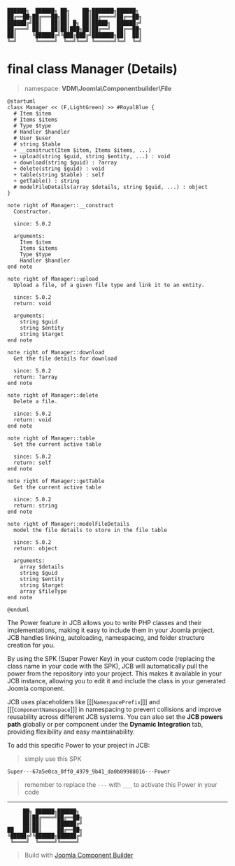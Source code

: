 ```
██████╗  ██████╗ ██╗    ██╗███████╗██████╗
██╔══██╗██╔═══██╗██║    ██║██╔════╝██╔══██╗
██████╔╝██║   ██║██║ █╗ ██║█████╗  ██████╔╝
██╔═══╝ ██║   ██║██║███╗██║██╔══╝  ██╔══██╗
██║     ╚██████╔╝╚███╔███╔╝███████╗██║  ██║
╚═╝      ╚═════╝  ╚══╝╚══╝ ╚══════╝╚═╝  ╚═╝
```
# final class Manager (Details)
> namespace: **VDM\Joomla\Componentbuilder\File**

```uml
@startuml
class Manager << (F,LightGreen) >> #RoyalBlue {
  # Item $item
  # Items $items
  # Type $type
  # Handler $handler
  # User $user
  # string $table
  + __construct(Item $item, Items $items, ...)
  + upload(string $guid, string $entity, ...) : void
  + download(string $guid) : ?array
  + delete(string $guid) : void
  + table(string $table) : self
  + getTable() : string
  # modelFileDetails(array $details, string $guid, ...) : object
}

note right of Manager::__construct
  Constructor.

  since: 5.0.2
  
  arguments:
    Item $item
    Items $items
    Type $type
    Handler $handler
end note

note right of Manager::upload
  Upload a file, of a given file type and link it to an entity.

  since: 5.0.2
  return: void
  
  arguments:
    string $guid
    string $entity
    string $target
end note

note right of Manager::download
  Get the file details for download

  since: 5.0.2
  return: ?array
end note

note right of Manager::delete
  Delete a file.

  since: 5.0.2
  return: void
end note

note right of Manager::table
  Set the current active table

  since: 5.0.2
  return: self
end note

note right of Manager::getTable
  Get the current active table

  since: 5.0.2
  return: string
end note

note right of Manager::modelFileDetails
  model the file details to store in the file table

  since: 5.0.2
  return: object
  
  arguments:
    array $details
    string $guid
    string $entity
    string $target
    array $fileType
end note
 
@enduml
```

The Power feature in JCB allows you to write PHP classes and their implementations, making it easy to include them in your Joomla project. JCB handles linking, autoloading, namespacing, and folder structure creation for you.

By using the SPK (Super Power Key) in your custom code (replacing the class name in your code with the SPK), JCB will automatically pull the power from the repository into your project. This makes it available in your JCB instance, allowing you to edit it and include the class in your generated Joomla component.

JCB uses placeholders like [[[`NamespacePrefix`]]] and [[[`ComponentNamespace`]]] in namespacing to prevent collisions and improve reusability across different JCB systems. You can also set the **JCB powers path** globally or per component under the **Dynamic Integration** tab, providing flexibility and easy maintainability.

To add this specific Power to your project in JCB:

> simply use this SPK
```
Super---67a5e0ca_0ff0_4979_9b41_da0b09988016---Power
```
> remember to replace the `---` with `___` to activate this Power in your code

---
```
     ██╗ ██████╗██████╗
     ██║██╔════╝██╔══██╗
     ██║██║     ██████╔╝
██   ██║██║     ██╔══██╗
╚█████╔╝╚██████╗██████╔╝
 ╚════╝  ╚═════╝╚═════╝
```
> Build with [Joomla Component Builder](https://git.vdm.dev/joomla/Component-Builder)

